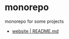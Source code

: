 # monorepo

monorepo for some projects

- [website | README.md](https://github.com/diegofrayo/monorepo/tree/master/packages/website)